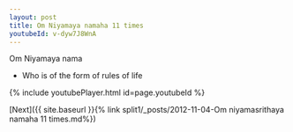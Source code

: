```yaml
---
layout: post
title: Om Niyamaya namaha 11 times
youtubeId: v-dyw7J8WnA
---
```

 
 
Om Niyamaya nama 
 
 -  Who is of the form of rules of life 
 
  
 
  
 
 
 
 
 
 


{% include youtubePlayer.html id=page.youtubeId %}
 
[Next]({{ site.baseurl }}{% link  split1/_posts/2012-11-04-Om niyamasrithaya namaha 11 times.md%})
 
